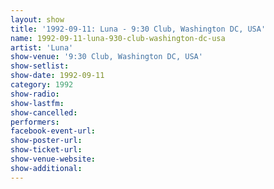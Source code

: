 ```yaml
---
layout: show
title: '1992-09-11: Luna - 9:30 Club, Washington DC, USA'
name: 1992-09-11-luna-930-club-washington-dc-usa
artist: 'Luna'
show-venue: '9:30 Club, Washington DC, USA'
show-setlist: 
show-date: 1992-09-11
category: 1992
show-radio: 
show-lastfm: 
show-cancelled: 
performers: 
facebook-event-url: 
show-poster-url: 
show-ticket-url: 
show-venue-website: 
show-additional: 
---
```


